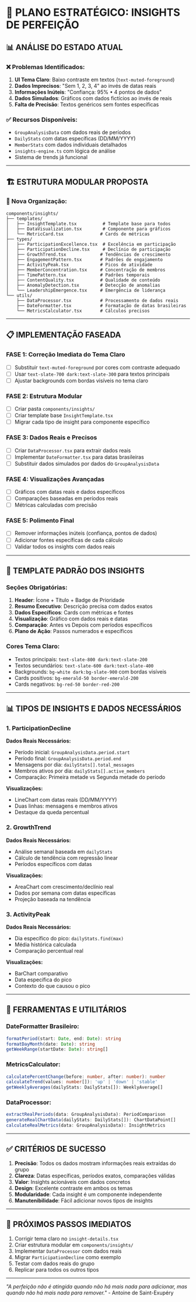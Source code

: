 # 🎯 PLANO ESTRATÉGICO: INSIGHTS DE PERFEIÇÃO

## 📊 **ANÁLISE DO ESTADO ATUAL**

### ❌ Problemas Identificados:
1. **UI Tema Claro**: Baixo contraste em textos (`text-muted-foreground`)
2. **Dados Imprecisos**: "Sem 1, 2, 3, 4" ao invés de datas reais
3. **Informações Inúteis**: "Confiança: 95% • 4 pontos de dados"
4. **Dados Simulados**: Gráficos com dados fictícios ao invés de reais
5. **Falta de Precisão**: Textos genéricos sem fontes específicas

### ✅ Recursos Disponíveis:
- `GroupAnalysisData` com dados reais de períodos
- `DailyStats` com datas específicas (DD/MM/YYYY)
- `MemberStats` com dados individuais detalhados
- `insights-engine.ts` com lógica de análise
- Sistema de trends já funcional

---

## 🏗️ **ESTRUTURA MODULAR PROPOSTA**

### 📁 Nova Organização:
```
components/insights/
├── templates/
│   ├── InsightTemplate.tsx          # Template base para todos
│   ├── DataVisualization.tsx        # Componente para gráficos
│   └── MetricCard.tsx              # Cards de métricas
├── types/
│   ├── ParticipationExcellence.tsx  # Excelência em participação
│   ├── ParticipationDecline.tsx     # Declínio de participação  
│   ├── GrowthTrend.tsx             # Tendências de crescimento
│   ├── EngagementPattern.tsx       # Padrões de engajamento
│   ├── ActivityPeak.tsx            # Picos de atividade
│   ├── MemberConcentration.tsx     # Concentração de membros
│   ├── TimePattern.tsx             # Padrões temporais
│   ├── ContentQuality.tsx          # Qualidade de conteúdo
│   ├── AnomalyDetection.tsx        # Detecção de anomalias
│   └── LeadershipEmergence.tsx     # Emergência de liderança
└── utils/
    ├── DataProcessor.tsx           # Processamento de dados reais
    ├── DateFormatter.tsx           # Formatação de datas brasileiras
    └── MetricsCalculator.tsx       # Cálculos precisos
```

---

## 📋 **IMPLEMENTAÇÃO FASEADA**

### **FASE 1: Correção Imediata do Tema Claro**
- [ ] Substituir `text-muted-foreground` por cores com contraste adequado
- [ ] Usar `text-slate-700 dark:text-slate-300` para textos principais
- [ ] Ajustar backgrounds com bordas visíveis no tema claro

### **FASE 2: Estrutura Modular**
- [ ] Criar pasta `components/insights/`
- [ ] Criar template base `InsightTemplate.tsx`
- [ ] Migrar cada tipo de insight para componente específico

### **FASE 3: Dados Reais e Precisos**
- [ ] Criar `DataProcessor.tsx` para extrair dados reais
- [ ] Implementar `DateFormatter.tsx` para datas brasileiras
- [ ] Substituir dados simulados por dados do `GroupAnalysisData`

### **FASE 4: Visualizações Avançadas**
- [ ] Gráficos com datas reais e dados específicos
- [ ] Comparações baseadas em períodos reais
- [ ] Métricas calculadas com precisão

### **FASE 5: Polimento Final**
- [ ] Remover informações inúteis (confiança, pontos de dados)
- [ ] Adicionar fontes específicas de cada cálculo
- [ ] Validar todos os insights com dados reais

---

## 🎨 **TEMPLATE PADRÃO DOS INSIGHTS**

### Seções Obrigatórias:
1. **Header**: Ícone + Título + Badge de Prioridade
2. **Resumo Executivo**: Descrição precisa com dados exatos
3. **Dados Específicos**: Cards com métricas e fontes
4. **Visualização**: Gráfico com dados reais e datas
5. **Comparação**: Antes vs Depois com períodos específicos
6. **Plano de Ação**: Passos numerados e específicos

### Cores Tema Claro:
- Textos principais: `text-slate-800 dark:text-slate-200`
- Textos secundários: `text-slate-600 dark:text-slate-400`
- Backgrounds: `bg-white dark:bg-slate-900` com bordas visíveis
- Cards positivos: `bg-emerald-50 border-emerald-200`
- Cards negativos: `bg-red-50 border-red-200`

---

## 📊 **TIPOS DE INSIGHTS E DADOS NECESSÁRIOS**

### 1. **ParticipationDecline**
**Dados Reais Necessários:**
- Período inicial: `GroupAnalysisData.period.start`
- Período final: `GroupAnalysisData.period.end`  
- Mensagens por dia: `dailyStats[].total_messages`
- Membros ativos por dia: `dailyStats[].active_members`
- Comparação: Primeira metade vs Segunda metade do período

**Visualizações:**
- LineChart com datas reais (DD/MM/YYYY)
- Duas linhas: mensagens e membros ativos
- Destaque da queda percentual

### 2. **GrowthTrend**
**Dados Reais Necessários:**
- Análise semanal baseada em `dailyStats`
- Cálculo de tendência com regressão linear
- Períodos específicos com datas

**Visualizações:**
- AreaChart com crescimento/declínio real
- Dados por semana com datas específicas
- Projeção baseada na tendência

### 3. **ActivityPeak**
**Dados Reais Necessários:**
- Dia específico do pico: `dailyStats.find(max)`
- Média histórica calculada
- Comparação percentual real

**Visualizações:**
- BarChart comparativo
- Data específica do pico
- Contexto do que causou o pico

---

## 🔧 **FERRAMENTAS E UTILITÁRIOS**

### DateFormatter Brasileiro:
```typescript
formatPeriod(start: Date, end: Date): string
formatDayMonth(date: Date): string
getWeekRange(startDate: Date): string[]
```

### MetricsCalculator:
```typescript
calculatePercentChange(before: number, after: number): number
calculateTrend(values: number[]): 'up' | 'down' | 'stable'
getWeeklyAverages(dailyStats: DailyStats[]): WeeklyAverage[]
```

### DataProcessor:
```typescript
extractRealPeriods(data: GroupAnalysisData): PeriodComparison
generateRealChartData(dailyStats: DailyStats[]): ChartDataPoint[]
calculateRealMetrics(data: GroupAnalysisData): InsightMetrics
```

---

## ✅ **CRITÉRIOS DE SUCESSO**

1. **Precisão**: Todos os dados mostram informações reais extraídas do grupo
2. **Clareza**: Datas específicas, períodos exatos, comparações válidas  
3. **Valor**: Insights acionáveis com dados concretos
4. **Design**: Excelente contraste em ambos os temas
5. **Modularidade**: Cada insight é um componente independente
6. **Manutenibilidade**: Fácil adicionar novos tipos de insights

---

## 🚀 **PRÓXIMOS PASSOS IMEDIATOS**

1. Corrigir tema claro no `insight-details.tsx`
2. Criar estrutura modular em `components/insights/`
3. Implementar `DataProcessor` com dados reais
4. Migrar `ParticipationDecline` como exemplo
5. Testar com dados reais do grupo
6. Replicar para todos os outros tipos

---

*"A perfeição não é atingida quando não há mais nada para adicionar, mas quando não há mais nada para remover."* - Antoine de Saint-Exupéry 